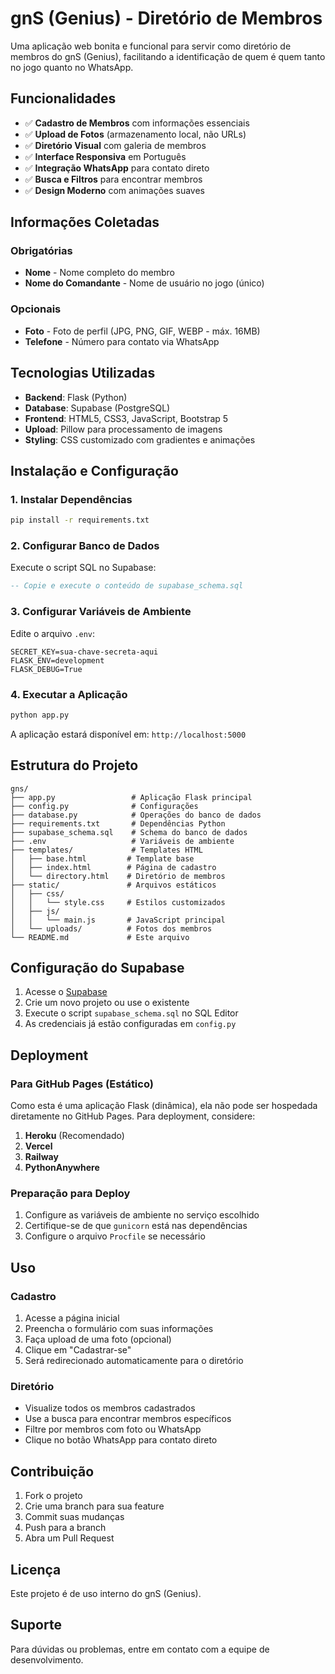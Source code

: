 # gnS (Genius) - Diretório de Membros

Uma aplicação web bonita e funcional para servir como diretório de membros do gnS (Genius), facilitando a identificação de quem é quem tanto no jogo quanto no WhatsApp.

## Funcionalidades

- ✅ **Cadastro de Membros** com informações essenciais
- ✅ **Upload de Fotos** (armazenamento local, não URLs)
- ✅ **Diretório Visual** com galeria de membros
- ✅ **Interface Responsiva** em Português
- ✅ **Integração WhatsApp** para contato direto
- ✅ **Busca e Filtros** para encontrar membros
- ✅ **Design Moderno** com animações suaves

## Informações Coletadas

### Obrigatórias
- **Nome** - Nome completo do membro
- **Nome do Comandante** - Nome de usuário no jogo (único)

### Opcionais
- **Foto** - Foto de perfil (JPG, PNG, GIF, WEBP - máx. 16MB)
- **Telefone** - Número para contato via WhatsApp

## Tecnologias Utilizadas

- **Backend**: Flask (Python)
- **Database**: Supabase (PostgreSQL)
- **Frontend**: HTML5, CSS3, JavaScript, Bootstrap 5
- **Upload**: Pillow para processamento de imagens
- **Styling**: CSS customizado com gradientes e animações

## Instalação e Configuração

### 1. Instalar Dependências

```bash
pip install -r requirements.txt
```

### 2. Configurar Banco de Dados

Execute o script SQL no Supabase:

```sql
-- Copie e execute o conteúdo de supabase_schema.sql
```

### 3. Configurar Variáveis de Ambiente

Edite o arquivo `.env`:

```env
SECRET_KEY=sua-chave-secreta-aqui
FLASK_ENV=development
FLASK_DEBUG=True
```

### 4. Executar a Aplicação

```bash
python app.py
```

A aplicação estará disponível em: `http://localhost:5000`

## Estrutura do Projeto

```
gns/
├── app.py                 # Aplicação Flask principal
├── config.py              # Configurações
├── database.py            # Operações do banco de dados
├── requirements.txt       # Dependências Python
├── supabase_schema.sql    # Schema do banco de dados
├── .env                   # Variáveis de ambiente
├── templates/             # Templates HTML
│   ├── base.html         # Template base
│   ├── index.html        # Página de cadastro
│   └── directory.html    # Diretório de membros
├── static/               # Arquivos estáticos
│   ├── css/
│   │   └── style.css     # Estilos customizados
│   ├── js/
│   │   └── main.js       # JavaScript principal
│   └── uploads/          # Fotos dos membros
└── README.md             # Este arquivo
```

## Configuração do Supabase

1. Acesse o [Supabase](https://supabase.com)
2. Crie um novo projeto ou use o existente
3. Execute o script `supabase_schema.sql` no SQL Editor
4. As credenciais já estão configuradas em `config.py`

## Deployment

### Para GitHub Pages (Estático)

Como esta é uma aplicação Flask (dinâmica), ela não pode ser hospedada diretamente no GitHub Pages. Para deployment, considere:

1. **Heroku** (Recomendado)
2. **Vercel**
3. **Railway**
4. **PythonAnywhere**

### Preparação para Deploy

1. Configure as variáveis de ambiente no serviço escolhido
2. Certifique-se de que `gunicorn` está nas dependências
3. Configure o arquivo `Procfile` se necessário

## Uso

### Cadastro
1. Acesse a página inicial
2. Preencha o formulário com suas informações
3. Faça upload de uma foto (opcional)
4. Clique em "Cadastrar-se"
5. Será redirecionado automaticamente para o diretório

### Diretório
- Visualize todos os membros cadastrados
- Use a busca para encontrar membros específicos
- Filtre por membros com foto ou WhatsApp
- Clique no botão WhatsApp para contato direto

## Contribuição

1. Fork o projeto
2. Crie uma branch para sua feature
3. Commit suas mudanças
4. Push para a branch
5. Abra um Pull Request

## Licença

Este projeto é de uso interno do gnS (Genius).

## Suporte

Para dúvidas ou problemas, entre em contato com a equipe de desenvolvimento.
